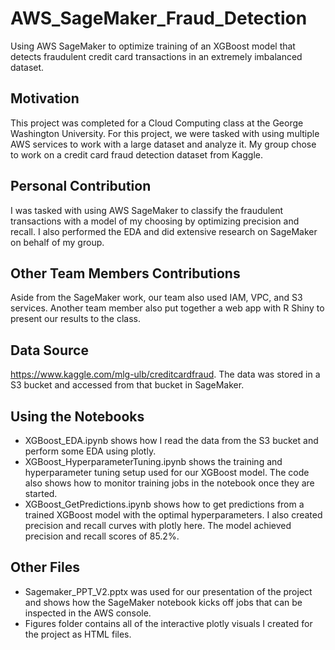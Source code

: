 # AWS_SageMaker_Fraud_Detection
Using AWS SageMaker to optimize training of an XGBoost model that detects fraudulent credit card transactions in an extremely imbalanced dataset.  

## Motivation
This project was completed for a Cloud Computing class at the George Washington University.  For this project, we were tasked with using multiple AWS services to work with a large dataset and analyze it.  My group chose to work on a credit card fraud detection dataset from Kaggle.  

## Personal Contribution
I was tasked with using AWS SageMaker to classify the fraudulent transactions with a model of my choosing by optimizing precision and recall.  I also performed the EDA and did extensive research on SageMaker on behalf of my group.  

## Other Team Members Contributions
Aside from the SageMaker work, our team also used IAM, VPC, and S3 services.  Another team member also put together a web app with R Shiny to present our results to the class. 

## Data Source
https://www.kaggle.com/mlg-ulb/creditcardfraud.  The data was stored in a S3 bucket and accessed from that bucket in SageMaker. 

## Using the Notebooks
- XGBoost_EDA.ipynb shows how I read the data from the S3 bucket and perform some EDA using plotly.
- XGBoost_HyperparameterTuning.ipynb shows the training and hyperparameter tuning setup used for our XGBoost model.  The code also shows how to monitor training jobs in the notebook once they are started.
- XGBoost_GetPredictions.ipynb shows how to get predictions from a trained XGBoost model with the optimal hyperparameters.  I also created precision and recall curves with plotly here.  The model achieved precision and recall scores of 85.2%.

## Other Files
- Sagemaker_PPT_V2.pptx was used for our presentation of the project and shows how the SageMaker notebook kicks off jobs that can be inspected in the AWS console.
- Figures folder contains all of the interactive plotly visuals I created for the project as HTML files.